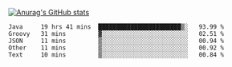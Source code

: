 [![Anurag's GitHub stats](https://github-readme-stats.vercel.app/api?username=sebasphere&count_private=true&theme=tokyonight)](https://github.com/anuraghazra/github-readme-stats)

<!--START_SECTION:waka-->
```text
Java     19 hrs 41 mins  ███████████████████████▒░   93.99 % 
Groovy   31 mins         ▓░░░░░░░░░░░░░░░░░░░░░░░░   02.51 % 
JSON     11 mins         ▒░░░░░░░░░░░░░░░░░░░░░░░░   00.94 % 
Other    11 mins         ▒░░░░░░░░░░░░░░░░░░░░░░░░   00.92 % 
Text     10 mins         ▒░░░░░░░░░░░░░░░░░░░░░░░░   00.84 % 
```
<!--END_SECTION:waka-->
